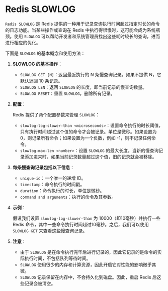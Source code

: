# Redis SLOWLOG

`Redis SLOWLOG` 是 Redis 提供的一种用于记录查询执行时间超过指定时长的命令的日志功能。当某些操作或查询在 Redis 中执行得很慢时，这可能会成为系统瓶颈。使用 `SLOWLOG` 可以帮助开发者和系统管理员找出这些耗时较长的查询，进而进行相应的优化。

下面是 `SLOWLOG` 的基本概念和使用方法：

1. **SLOWLOG 的基本操作**：

   - `SLOWLOG GET [N]`：返回最近执行的 N 条慢查询记录。如果不提供 N，它默认返回 10 条记录。
   - `SLOWLOG LEN`：返回 `SLOWLOG` 的长度，即当前记录的慢查询数量。
   - `SLOWLOG RESET`：重置 `SLOWLOG`，删除所有记录。

2. **配置**：

   Redis 提供了两个配置参数来管理 `SLOWLOG`：

   - `slowlog-log-slower-than <microseconds>`：设置命令执行的时长阈值，只有执行时间超过这个值的命令才会被记录。单位是微秒。如果设置为 0，则记录所有命令；如果设置为一个负数，例如 -1，则不记录任何命令。
   - `slowlog-max-len <number>`：设置 `SLOWLOG` 的最大长度。当新的慢查询记录添加进来时，如果当前记录数量超过这个值，旧的记录就会被移除。

3. **每条慢查询记录包括以下信息**：

   - `unique-id`：一个唯一的递增 ID。
   - `timestamp`：命令执行的时间戳。
   - `duration`：命令执行的时长，单位是微秒。
   - `command and arguments`：执行的命令及其参数。

4. **示例**：

   假设我们设置 `slowlog-log-slower-than` 为 10000（即10毫秒）并执行一些 Redis 命令，其中一些命令执行时间超过10毫秒。之后，我们可以使用 `SLOWLOG GET` 来查看这些慢查询记录。

5. **注意**：

   - 由于 `SLOWLOG` 是在命令执行完毕后进行记录的，因此它记录的是命令的实际执行时间，不包括队列等待时间。
   - `SLOWLOG` 使用很少的内存和计算资源，因此开启它对性能的影响微乎其微。
   - `SLOWLOG` 记录保留在内存中，不会持久化到磁盘。因此，重启 Redis 后这些记录会被清空。